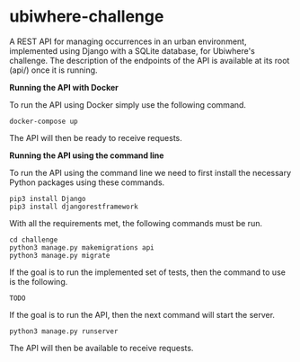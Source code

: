 # ubiwhere-challenge

A REST API for managing occurrences in an urban environment, implemented using Django with a SQLite database, for Ubiwhere's challenge.
The description of the endpoints of the API is available at its root (api/) once it is running.

**Running the API with Docker**

To run the API using Docker simply use the following command.

```
docker-compose up
```

The API will then be ready to receive requests.

**Running the API using the command line**

To run the API using the command line we need to first install the necessary Python packages using these commands.

```
pip3 install Django
pip3 install djangorestframework
```

With all the requirements met, the following commands must be run.

```
cd challenge
python3 manage.py makemigrations api
python3 manage.py migrate
```

If the goal is to run the implemented set of tests, then the command to use is the following.

```
TODO
```

If the goal is to run the API, then the next command will start the server.

```
python3 manage.py runserver
```

The API will then be available to receive requests.
